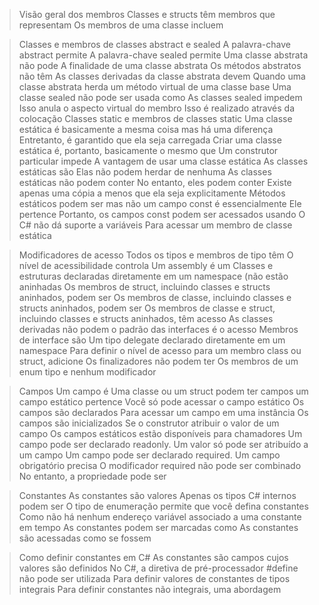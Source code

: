 > Visão geral dos membros
Classes e structs têm membros que representam 
                    Os membros de uma classe incluem

> Classes e membros de classes abstract e sealed
A palavra-chave abstract permite 
A palavra-chave sealed permite 
Uma classe abstrata não pode 
                              A finalidade de uma classe abstrata
Os métodos abstratos não têm 
      As classes derivadas da classe abstrata devem 
Quando uma classe abstrata herda um método virtual de uma classe base
Uma classe sealed não pode ser usada como 
                                          As classes sealed impedem 
                              Isso anula o aspecto virtual do membro 
                              Isso é realizado através da colocação
> Classes static e membros de classes static
Uma classe estática é basicamente a mesma coisa 
      mas há uma diferença
                        Entretanto, é garantido que ela seja carregada 
Criar uma classe estática é, portanto, basicamente o mesmo que 
                                                Um construtor particular impede 
                                        A vantagem de usar uma classe estática 
As classes estáticas são 
                                              Elas não podem herdar de nenhuma 
                                          As classes estáticas não podem conter 
                                            No entanto, eles podem conter 
                                                      Existe apenas uma cópia 
                                          a menos que ela seja explicitamente
Métodos estáticos podem ser 
                            mas não
                                                um campo const é essencialmente 
                                              Ele pertence
                        Portanto, os campos const podem ser acessados usando 
O C# não dá suporte a variáveis 
            Para acessar um membro de classe estática

> Modificadores de acesso
Todos os tipos e membros de tipo têm 
                                      O nível de acessibilidade controla 
                                      Um assembly é um
Classes e estruturas declaradas diretamente em um namespace (não estão aninhadas 
Os membros de struct, incluindo classes e structs aninhados, podem ser
Os membros de classe, incluindo classes e structs aninhados, podem ser 
Os membros de classe e struct, incluindo classes e structs aninhados, têm acesso 
As classes derivadas não podem 
                                            o padrão das interfaces é o acesso 
                          Membros de interface são 
Um tipo delegate declarado diretamente em um namespace 
Para definir o nível de acesso para um membro class ou struct, adicione 
Os finalizadores não podem ter 
                              Os membros de um enum tipo 
                                                        e nenhum modificador

> Campos
Um campo é 
Uma classe ou um struct podem ter campos
                                        um campo estático pertence 
                                          Você só pode acessar o campo estático 
Os campos são declarados 
Para acessar um campo em uma instância
Os campos são inicializados 
                            Se o construtor atribuir o valor de um campo
                          Os campos estáticos estão disponíveis para chamadores 
Um campo pode ser declarado readonly. Um valor só pode ser atribuído a um campo
Um campo pode ser declarado required. Um campo obrigatório precisa
O modificador required não pode ser combinado 
                                            No entanto, a propriedade pode ser 

> Constantes
As constantes são valores 
                            Apenas os tipos C# internos podem ser 
O tipo de enumeração permite que você defina constantes 
Como não há nenhum endereço variável associado a uma constante em tempo
As constantes podem ser marcadas como 
As constantes são acessadas como se fossem 

> Como definir constantes em C#
As constantes são campos cujos valores são definidos 
  No C#, a diretiva de pré-processador #define não pode ser utilizada
Para definir valores de constantes de tipos integrais 
Para definir constantes não integrais, uma abordagem 